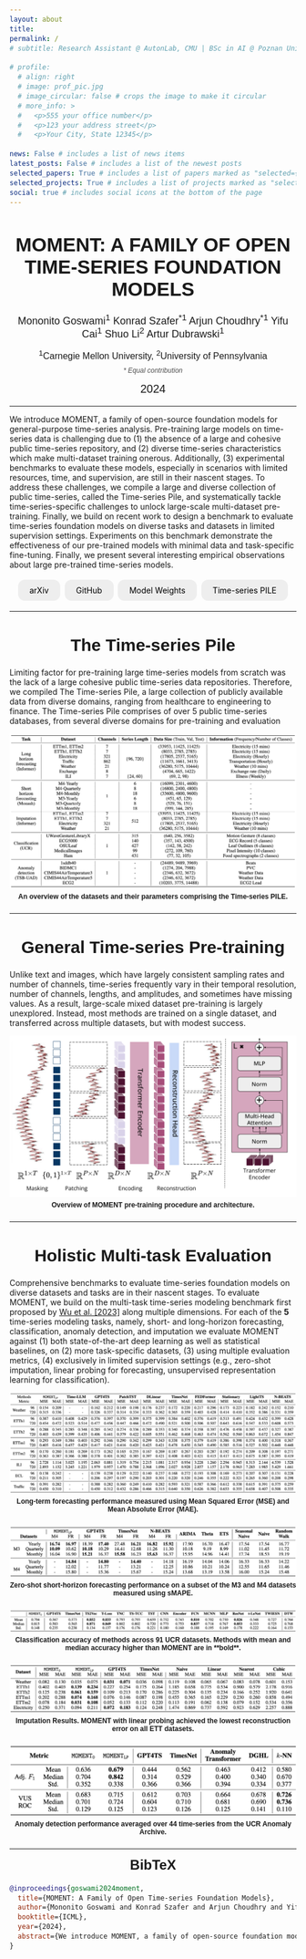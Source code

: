 ```yaml
---
layout: about
title:
permalink: /
# subtitle: Research Assistant @ AutonLab, CMU | BSc in AI @ Poznan University of Technology

# profile:
  # align: right
  # image: prof_pic.jpg
  # image_circular: false # crops the image to make it circular
  # more_info: >
  #   <p>555 your office number</p>
  #   <p>123 your address street</p>
  #   <p>Your City, State 12345</p>

news: False # includes a list of news items
latest_posts: False # includes a list of the newest posts
selected_papers: True # includes a list of papers marked as "selected={true}"
selected_projects: True # includes a list of projects marked as "selected={true}"
social: true # includes social icons at the bottom of the page
---
```


<div style="text-align: center; font-family: Arial, sans-serif;">
    <h1 style="font-size: 34px; font-weight: bold; margin-bottom: 22px;">
      MOMENT: A FAMILY OF OPEN TIME-SERIES FOUNDATION MODELS</h1>
    <p style="font-size: 18px; line-height: 1.0;">
      Mononito Goswami<sup>1</sup> Konrad Szafer<sup>*1</sup> Arjun Choudhry<sup>*1</sup> Yifu Cai<sup>1</sup> Shuo Li<sup>2</sup> Artur Dubrawski<sup>1</sup>
    </p>
    <p style="font-size: 16px; line-height: 1.0;">
      <sup>1</sup>Carnegie Mellon University, <sup>2</sup>University of Pennsylvania
    </p>
    <p style="font-size: 12px; font-weight: 120; line-height: 0.2; font-style: italic; color: #505050;">
      * Equal contribution
    </p>
    <p style="font-size: 20px; line-height: 1.0;">2024</p>
</div>



---

We introduce MOMENT, a family of open-source foundation models for general-purpose time-series
analysis. Pre-training large models on time-series data is challenging due to (1) the absence of a
large and cohesive public time-series repository, and (2) diverse time-series characteristics which
make multi-dataset training onerous. Additionally, (3) experimental benchmarks to evaluate these
models, especially in scenarios with limited resources, time, and supervision, are still in their
nascent stages. To address these challenges, we compile a large and diverse collection of public
time-series, called the Time-series Pile, and systematically tackle time-series-specific challenges to
unlock large-scale multi-dataset pre-training. Finally, we build on recent work to design a benchmark
to evaluate time-series foundation models on diverse tasks and datasets in limited supervision
settings. Experiments on this benchmark demonstrate the effectiveness of our pre-trained models
with minimal data and task-specific fine-tuning. Finally, we present several interesting empirical
observations about large pre-trained time-series models.

<div style="text-align: center;">
    <a href="https://arxiv.org/abs/2402.03885" style="background-color: #EEEEEE; color: black; padding: 10px 20px; text-decoration: none; display: inline-block; margin: 4px 2px; cursor: pointer; border-radius: 12px;">arXiv</a>
    <a href="https://github.com/moment-timeseries-foundation-model/moment" style="background-color: #EEEEEE; color: black; padding: 10px 20px; text-decoration: none; display: inline-block; margin: 4px 2px; cursor: pointer; border-radius: 12px;">GitHub</a>
    <a href="https://huggingface.co/AutonLab/MOMENT-1-large" style="background-color: #EEEEEE; color: black; padding: 10px 20px; text-decoration: none; display: inline-block; margin: 4px 2px; cursor: pointer; border-radius: 12px;">Model Weights</a>
    <a href="https://huggingface.co/datasets/AutonLab/Timeseries-PILE" style="background-color: #EEEEEE; color: black; padding: 10px 20px; text-decoration: none; display: inline-block; margin: 4px 2px; cursor: pointer; border-radius: 12px;">Time-series PILE</a>
</div>

---

<div style="text-align: center; font-family: Arial, sans-serif;">
    <h1 style="font-size: 30px; font-weight: bold; margin-bottom: 22px;">
      The Time-series Pile</h1>
</div>

Limiting factor for pre-training large time-series models from scratch was the lack of a large cohesive public time-series data repositories. Therefore, we compiled The Time-series Pile, a large collection of publicly available data from diverse domains, ranging from healthcare to engineering to finance. The Time-series Pile comprises of over 5 public time-series databases, from several diverse domains for pre-training and evaluation

<p align="center">
  <img src="assets/img/PILE-table.png" alt="Description of image" style="max-width: 100%; height: auto;">
</p>

<div style="text-align: center; font-family: Arial, sans-serif;">
    <h1 style="font-size: 12px; margin-top: -10px; margin-bottom: 22px;">
      An overview of the datasets and their parameters comprising the Time-series PILE. </h1>
</div>


---

<div style="text-align: center; font-family: Arial, sans-serif;">
    <h1 style="font-size: 30px; font-weight: bold; margin-bottom: 22px;">
      General Time-series Pre-training</h1>
</div>

Unlike text and images, which have largely consistent sampling rates and number of channels, time-series frequently vary in their temporal resolution, number of channels, lengths, and amplitudes, and sometimes have missing values. As a result, large-scale mixed dataset pre-training is largely unexplored. Instead, most methods are trained on a single dataset, and transferred across multiple datasets, but with modest success.

<p align="center">
  <img src="assets/img/MOMENT.png" alt="Description of image" style="max-width: 100%; height: auto;">
</p>

<div style="text-align: center; font-family: Arial, sans-serif;">
    <h1 style="font-size: 12px; margin-top: -10px; margin-bottom: 22px;">
      Overview of MOMENT pre-training procedure and architecture. </h1>
</div>

---

<div style="text-align: center; font-family: Arial, sans-serif;">
    <h1 style="font-size: 30px; font-weight: bold; margin-bottom: 22px;">
      Holistic Multi-task Evaluation</h1>
</div>

Comprehensive benchmarks to evaluate time-series foundation models on diverse datasets and tasks are in their nascent stages. To evaluate MOMENT, we build on the multi-task time-series modeling benchmark first proposed by [Wu et al. [2023]](https://arxiv.org/abs/2210.02186) along multiple dimensions. For each of the **5** time-series modeling tasks, namely, short- and long-horizon forecasting, classification, anomaly detection, and imputation we evaluate MOMENT against (1) both state-of-the-art deep learning as well as statistical baselines, on (2) more task-specific datasets, (3) using multiple evaluation metrics, (4) exclusively in limited supervision settings (e.g., zero-shot imputation, linear probing for forecasting, unsupervised representation learning for classification). 

<!-- LONG HORIZON FORECASTING -->

<p align="center">
  <img src="assets/img/Eval-Long-table.png" alt="Description of image" style="max-width: 100%; height: auto;">
</p>

<div style="text-align: center; font-family: Arial, sans-serif;">
    <h1 style="font-size: 12px; margin-top: -10px; margin-bottom: 22px;">
      Long-term forecasting performance measured using Mean Squared Error (MSE) and Mean Absolute Error (MAE). </h1>
</div>

<!-- SHORT HORIZON FORECASTING -->

<p align="center">
  <img src="assets/img/Eval-Short-table.png" alt="Description of image" style="max-width: 100%; height: auto;">
</p>

<div style="text-align: center; font-family: Arial, sans-serif;">
    <h1 style="font-size: 12px; margin-top: -10px; margin-bottom: 22px;">
      Zero-shot short-horizon forecasting performance on a subset of the M3 and M4 datasets measured using sMAPE. </h1>
</div>

<!-- CLASSIFICATION -->

<p align="center">
  <img src="assets/img/Eval-Classification-table.png" alt="Description of image" style="max-width: 100%; height: auto;">
</p>

<div style="text-align: center; font-family: Arial, sans-serif;">
    <h1 style="font-size: 12px; margin-top: -10px; margin-bottom: 22px;">
      Classification accuracy of methods across 91 UCR datasets. Methods with mean and median accuracy higher than MOMENT are in **bold**. </h1>
</div>

<!-- IMPUTATION -->

<p align="center">
  <img src="assets/img/Eval-Imputation-table.png" alt="Description of image" style="max-width: 100%; height: auto;">
</p>

<div style="text-align: center; font-family: Arial, sans-serif;">
    <h1 style="font-size: 12px; margin-top: -10px; margin-bottom: 22px;">
      Imputation Results. MOMENT with linear probing achieved the lowest reconstruction error on all ETT datasets. </h1>
</div>

<!-- IMPUTATION -->

<p align="center">
  <img src="assets/img/Eval-Anomaly-table.png" alt="Description of image" style="max-width: 100%; height: auto;">
</p>

<div style="text-align: center; font-family: Arial, sans-serif;">
    <h1 style="font-size: 12px; margin-top: -10px; margin-bottom: 22px;">
      Anomaly detection performance averaged over 44 time-series from the UCR Anomaly Archive. </h1>
</div>

---

<div style="text-align: center; font-family: Arial, sans-serif;">
    <h1 style="font-size: 24px; margin-top: 14px; margin-bottom: 18px;">
      BibTeX </h1>
</div>

```bibtex
@inproceedings{goswami2024moment,
  title={MOMENT: A Family of Open Time-series Foundation Models},
  author={Mononito Goswami and Konrad Szafer and Arjun Choudhry and Yifu Cai and Shuo Li and Artur Dubrawski},
  booktitle={ICML},
  year={2024},
  abstract={We introduce MOMENT, a family of open-source foundation models for general-purpose time-series analysis. Pre-training large models on time-series data is challenging due to (1) the absence of a large and cohesive public time-series repository, and (2) diverse time-series characteristics which make multi-dataset training onerous. Additionally, (3) experimental benchmarks to evaluate these models, especially in scenarios with limited resources, time, and supervision, are still in their nascent stages. To address these challenges, we compile a large and diverse collection of public time-series, called the Time-series Pile, and systematically tackle time-series-specific challenges to unlock large-scale multi-dataset pre-training. Finally, we build on recent work to design a benchmark to evaluate time-series foundation models on diverse tasks and datasets in limited supervision settings. Experiments on this benchmark demonstrate the effectiveness of our pre-trained models with minimal data and task-specific fine-tuning. Finally, we present several interesting empirical observations about large pre-trained time-series models. Our code is available anonymously at anonymous.4open.science/r/BETT-773F/.}
}
```
